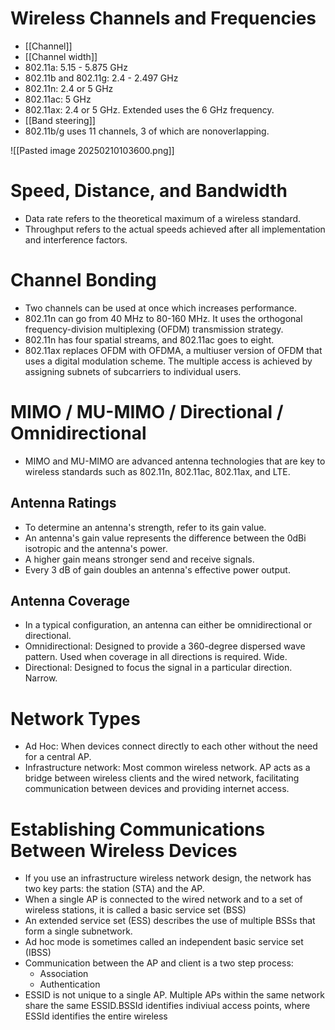 # Wireless Channels and Frequencies
- [[Channel]]
- [[Channel width]]
- 802.11a: 5.15 - 5.875 GHz
- 802.11b and 802.11g: 2.4 - 2.497 GHz
- 802.11n: 2.4 or 5 GHz
- 802.11ac: 5 GHz
- 802.11ax: 2.4 or 5 GHz. Extended uses the 6 GHz frequency.
- [[Band steering]]
- 802.11b/g uses 11 channels, 3 of which are nonoverlapping.

![[Pasted image 20250210103600.png]]

# Speed, Distance, and Bandwidth
- Data rate refers to the theoretical maximum of a wireless standard.
- Throughput refers to the actual speeds achieved after all implementation and interference factors.

# Channel Bonding
- Two channels can be used at once which increases performance.
- 802.11n can go from 40 MHz to 80-160 MHz. It uses the orthogonal frequency-division multiplexing (OFDM) transmission strategy.
- 802.11n has four spatial streams, and 802.11ac goes to eight.
- 802.11ax replaces OFDM with OFDMA, a multiuser version of OFDM that uses a digital modulation scheme. The multiple access is achieved by assigning subnets of subcarriers to individual users.

# MIMO / MU-MIMO  / Directional / Omnidirectional

- MIMO and MU-MIMO are advanced antenna technologies that are key to wireless standards such as 802.11n, 802.11ac, 802.11ax, and LTE.

## Antenna Ratings
- To determine an antenna's strength, refer to its gain value.
- An antenna's gain value represents the difference between the 0dBi isotropic and the antenna's power.
- A higher gain means stronger send and receive signals.
- Every 3 dB of gain doubles an antenna's effective power output.

## Antenna Coverage
- In a typical configuration, an antenna can either be omnidirectional or directional.
- Omnidirectional: Designed to provide a 360-degree dispersed wave pattern. Used when coverage in all directions is required. Wide.
- Directional: Designed to focus the signal in a particular direction. Narrow.

# Network Types
- Ad Hoc: When devices connect directly to each other without the need for a central AP.
- Infrastructure network: Most common wireless network. AP acts as a bridge between wireless clients and the wired network, facilitating communication between devices and providing internet access.

# Establishing Communications Between Wireless Devices
- If you use an infrastructure wireless network design, the network has two key parts: the station (STA) and the AP.
- When a single AP is connected to the wired network and to a set of wireless stations, it is called a basic service set (BSS)
- An extended service set (ESS) describes the use of multiple BSSs that form a single subnetwork.
- Ad hoc mode is sometimes called an independent basic service set (IBSS)
- Communication between the AP and client is a two step process:
	- Association
	- Authentication
- ESSID is not unique to a single AP. Multiple APs within the same network share the same ESSID.BSSId identifies indiviual access points, where ESSId identifies the entire wireless